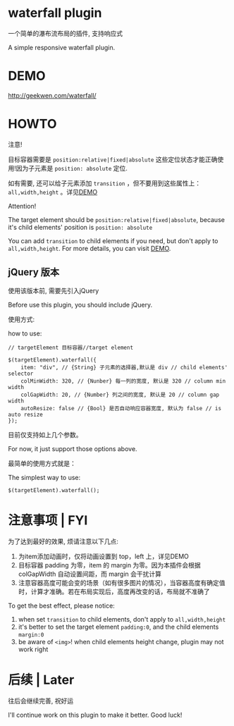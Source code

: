 # waterfall plugin

一个简单的瀑布流布局的插件, 支持响应式

A simple responsive waterfall plugin.

# DEMO

http://geekwen.com/waterfall/

# HOWTO

注意!

目标容器需要是 ```position:relative|fixed|absolute``` 这些定位状态才能正确使用!因为子元素是 ```position: absolute``` 定位.

如有需要, 还可以给子元素添加 ```transition``` ，但不要用到这些属性上：```all,width,height``` 。详见[DEMO](http://geekwen.com/waterfall/)

Attention!

The target element should be ```position:relative|fixed|absolute```, because it's child elements' position is  ```position: absolute```

You can add  ```transition``` to child elements if you need, but don't apply to ```all,width,height```. For more details, you can visit [DEMO](http://geekwen.com/waterfall/).

## jQuery 版本

使用该版本前, 需要先引入jQuery

Before use this plugin, you should include jQuery.

使用方式:

how to use:

```
// targetElement 目标容器//target element

$(targetElement).waterfall({
    item: "div", // {String} 子元素的选择器,默认是 div // child elements' selector
    colMinWidth: 320, // {Nunber} 每一列的宽度, 默认是 320 // column min width
    colGapWidth: 20, // {Number} 列之间的宽度, 默认是 20 // column gap width
    autoResize: false // {Bool} 是否自动响应容器宽度, 默认为 false // is auto resize
});

```

目前仅支持如上几个参数。

For now, it just support those options above.

最简单的使用方式就是：

The simplest way to use:

```
$(targetElement).waterfall();
```

# 注意事项 | FYI

为了达到最好的效果, 烦请注意以下几点:

 1. 为item添加动画时，仅将动画设置到 top，left 上，详见DEMO
 2. 目标容器 padding 为零，item 的 margin 为零。因为本插件会根据 colGapWidth 自动设置间距，而 margin 会干扰计算
 3. 注意容器高度可能会变的场景（如有很多图片的情况），当容器高度有确定值时，计算才准确。若在布局实现后，高度再改变的话，布局就不准确了

To get the best effect, please notice:

1. when set ```transition``` to child elements, don't apply to ```all,width,height```
2. it's better to set the target element ```padding:0```, and the child elements ```margin:0```
3. be aware of ```<img>```! when child elements height change, plugin may not work right

# 后续 | Later

往后会继续完善, 祝好运

I'll continue work on this plugin to make it better. Good luck!
